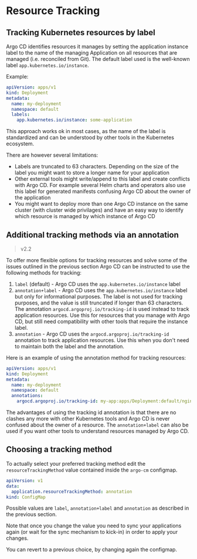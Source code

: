 # Resource Tracking

## Tracking Kubernetes resources by label


Argo CD identifies resources it manages by setting the application instance label to the name of the managing Application on all resources that are managed (i.e. reconciled from Git). The default label used is the well-known label `app.kubernetes.io/instance`.

Example:

```yaml
apiVersion: apps/v1
kind: Deployment
metadata:
  name: my-deployment
  namespace: default
  labels:
    app.kubernetes.io/instance: some-application
```

This approach works ok in most cases, as the name of the label is standardized and can be understood by other tools in the Kubernetes ecosystem.

There are however several limitations:

* Labels are truncated to 63 characters. Depending on the size of the label you might want to store a longer name for your application
* Other external tools might write/append to this label and create conflicts with Argo CD. For example several Helm charts and operators also use this label for generated manifests confusing Argo CD about the owner of the application
* You might want to deploy more than one Argo CD instance on the same cluster (with cluster wide privilages) and have an easy way to identify which resource is managed by which instance of Argo CD

## Additional tracking methods via an annotation

>v2.2

To offer more flexible options for tracking resources and solve some of the issues outlined in the previous section Argo CD can be instructed to use the following methods for tracking:

1. `label` (default) - Argo CD uses the `app.kubernetes.io/instance` label
1. `annotation+label` - Argo CD uses the `app.kubernetes.io/instance` label but only for informational purposes. The label is not used for tracking purposes, and the value is still truncated if longer than 63 characters. The annotation `argocd.argoproj.io/tracking-id` is used instead to track application resources. Use this for resources that you manage with Argo CD, but still need compatibility with other tools that require the instance label.
1. `annotation` - Argo CD uses the `argocd.argoproj.io/tracking-id` annotation to track application resources. Use this when you don't need to maintain both the label and the annotation.

Here is an example of using the annotation method for tracking resources:

```yaml
apiVersion: apps/v1
kind: Deployment
metadata:
  name: my-deployment
  namespace: default
  annotations:
    argocd.argoproj.io/tracking-id: my-app:apps/Deployment:default/nginx-deployment
```

The advantages of using the tracking id annotation is that there are no clashes any
more with other Kubernetes tools and Argo CD is never confused about the owner of a resource. The `annotation+label` can also be used if you want other tools to understand resources managed by Argo CD.

## Choosing a tracking method

To actually select your preferred tracking method edit the `resourceTrackingMethod` value contained inside the `argo-cm` configmap.

```yaml
apiVersion: v1
data:
  application.resourceTrackingMethod: annotation
kind: ConfigMap
```
Possible values are `label`, `annotation+label` and `annotation` as described in the previous section.

Note that once you change the value you need to sync your applications again (or wait for the sync mechanism to kick-in) in order to apply your changes.

You can revert to a previous choice, by changing again the configmap.